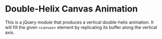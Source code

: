 # Double-Helix Canvas Animation

This is a jQuery module that produces a vertical double-helix animation. It will fill the given `<canvas>` element by replicating its buffer along the vertical axis.
